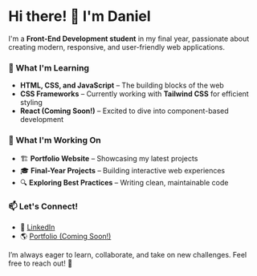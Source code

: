 # Hi there! 👋 I'm Daniel  

I'm a **Front-End Development student** in my final year, passionate about creating modern, responsive, and user-friendly web applications.  

### 🚀 What I'm Learning  
- **HTML, CSS, and JavaScript** – The building blocks of the web  
- **CSS Frameworks** – Currently working with **Tailwind CSS** for efficient styling  
- **React (Coming Soon!)** – Excited to dive into component-based development  

### 🌱 What I'm Working On  
- 🏗 **Portfolio Website** – Showcasing my latest projects  
- 🎓 **Final-Year Projects** – Building interactive web experiences  
- 🔍 **Exploring Best Practices** – Writing clean, maintainable code  

### 📫 Let's Connect!  
- 💼 [LinkedIn](https://www.linkedin.com/in/daniel-lehre-ekeberg-04a7b1178/)  
- 🌎 [Portfolio (Coming Soon!)](https://www.danielekeberg.com)  

I’m always eager to learn, collaborate, and take on new challenges. Feel free to reach out! 🚀
